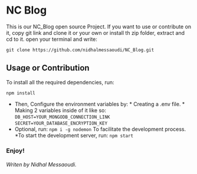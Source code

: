 # NC Blog
This is our NC_Blog open source Project. If you want to use or contribute on it, copy git link and clone it or your own or install th zip folder, extract and cd to it. open your terminal and write:

    git clone https://github.com/nidhalmessaoudi/NC_Blog.git


## Usage or Contribution
To install all the required dependencies, run:

    npm install

* Then, Configure the environment variables by:
            * Creating a .env file.
            * Making 2 variables inside of it like so:   
              `DB_HOST=YOUR_MONGODB_CONNECTION_LINK` 
              `SECRET=YOUR_DATABASE_ENCRYPTION_KEY`
* Optional, run:
 `npm i -g nodemon`
 To facilitate the development process.
 *To start the development server, run:
  `npm start`

 ### Enjoy!

###### Writen by Nidhal Messaoudi.
